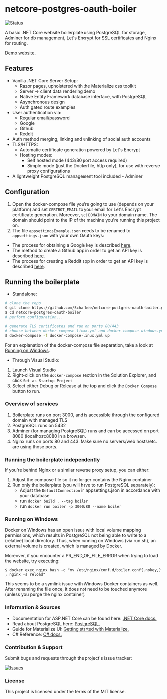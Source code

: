 # netcore-postgres-oauth-boiler

[![Status](https://travis-ci.org/scharkee/netcore-postgres-oauth-boiler.svg?branch=master)](https://travis-ci.org/scharkee/netcore-postgres-oauth-boiler)

A basic .NET Core website boilerplate using PostgreSQL for storage, Adminer for db management, Let's Encrypt for SSL certificates and Nginx for routing.

[Demo website.](https://netcore.demos.matasr.com)

## Features

-   Vanilla .NET Core Server Setup:
    -   Razor pages, upholstered with the Materialize css toolkit
    -   Server -> client data rendering demo
    -   Native Entity Framework database interface, with PostgreSQL
    -   Asynchronous design
    -   Auth gated route examples
-   User authentication via:
    -   Regular email/password
    -   Google
    -   Github
    -   Reddit
-   Auth method merging, linking and unlinking of social auth accounts
-   TLS/HTTPS:
    -   Automatic certificate generation powered by Let's Encrypt
    -   Hosting modes:
        -   Self hosted mode (443/80 port access required)
        -   Simple mode (just the Dockerfile, http only), for use with reverse proxy configurations
-   A lightweight PostgreSQL management tool included - Adminer

## Configuration

1.  Open the docker-compose file you're going to use (depends on your platform) and set `CERTBOT_EMAIL` to your email for Let's Encrypt certificate generation. Moreover, set `DOMAIN` to your domain name. The domain should point to the IP of the machine you're running this project on.
2.  The file `appsettingsExample.json` needs to be renamed to `appsettings.json` with your own OAuth keys:

-   The process for obtaining a Google key is described [here](https://developers.google.com/identity/protocols/OAuth2).
-   The method to create a Github app in order to get an API key is described [here](https://developer.github.com/apps/building-oauth-apps/creating-an-oauth-app/).
-   The process for creating a Reddit app in order to get an API key is described [here](https://github.com/reddit-archive/reddit/wiki/OAuth2#getting-started).

## Running the boilerplate

-   Standalone:

```bash
# clone the repo
$ git clone https://github.com/Scharkee/netcore-postgres-oauth-boiler.git
$ cd netcore-postgres-oauth-boiler
# perform configuration...

# generate TLS certificates and run on ports 80/443
# choose between docker-compose-linux.yml and docker-compose-windows.yml
$ docker-compose -f docker-compose-linux.yml up
```

For an explanation of the docker-compose file separation, take a look at [Running on Windows](#running-on-windows).

-   Through Visual Studio:

1. Launch Visual Studio
2. Right-click on the `docker-compose` section in the Solution Explorer, and click `Set as Startup Project`
3. Select either Debug or Release at the top and click the `Docker Compose` button to run.

### Overview of services

1. Boilerplate runs on port 3000, and is accessible through the configured domain with managed TLS
2. PostgreSQL runs on 5432
3. Adminer (for managing PostgreSQL) runs and can be accessed on port 8080 (localhost:8080 in a browser).
4. Nginx runs on ports 80 and 443. Make sure no servers/web hosts/etc. are using those ports.

### Running the boilerplate independently

If you're behind Nginx or a similar reverse proxy setup, you can either:

1. Adjust the compose file so it no longer contains the Nginx container
2. Run only the boilerplate (you will have to run PostgreSQL separately):
    - Adjust the `DefaultConnection` in appsettings.json in accordance with your database
    - run `docker build . --tag boiler`
    - run `docker run boiler -p 3000:80 --name boiler`

### Running on Windows

Docker on Windows has an open issue with local volume mapping permissions, which results in PostgreSQL not being able to write to a (relative) local directory. Thus, when running on Windows (via run.sh), an external volume is created, which is managed by Docker.

Moreover, if you encounter a PR_END_OF_FILE_ERROR when trying to load the website, try executing:

```
$ docker exec nginx bash -c "mv /etc/nginx/conf.d/boiler.conf{.nokey,} ; nginx -s reload"
```

This seems to be a symlink issue with Windows Docker containers as well. After renaming the file once, it does not need to be touched anymore (unless you purge the nginx container).

### Information & Sources

-   Documentation for ASP.NET Core can be found here: [.NET Core docs.](https://docs.microsoft.com/aspnet/core)
-   Read about PostgreSQL here: [PostgreSQL.](https://www.postgresql.org/docs/12/tutorial-start.html)
-   Guide for Materialize UI: [Getting started with Materialize.](https://materializecss.com/getting-started.html)
-   C# Reference: [C# docs.](https://docs.microsoft.com/en-us/dotnet/csharp/)

### Contribution & Support

Submit bugs and requests through the project's issue tracker:

[![Issues](http://img.shields.io/github/issues/Scharkee/netcore-postgres-oauth-boiler.svg)](https://github.com/Scharkee/netcore-postgres-oauth-boiler/issues)

### License

This project is licensed under the terms of the MIT license.
